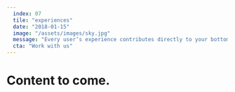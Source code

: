 ```yaml
---
  index: 07
  tile: "experiences"
  date: "2018-01-15"
  image: "/assets/images/sky.jpg"
  message: "Every user’s experience contributes directly to your bottom line.  Our extensive experience contributes directly to theirs."
  cta: "Work with us"
---
```


# Content to come.
